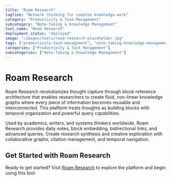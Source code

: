 ```yaml
---
title: "Roam Research"
tagline: "Network thinking for complex knowledge work"
category: "Productivity & Task Management"
subcategory: "Note-Taking & Knowledge Management"
tool_name: "Roam Research"
deployment_status: "deployed"
image: "/images/tools/roam-research-placeholder.jpg"
tags: ["productivity-task-management", "note-taking-knowledge-management", "networked-thought", "research-tools", "knowledge-graphs"]
categories: ["Productivity & Task Management"]
subcategories: ["Note-Taking & Knowledge Management"]
---
```


# Roam Research

Roam Research revolutionizes thought capture through block-reference architecture that enables researchers to create fluid, non-linear knowledge graphs where every piece of information becomes reusable and interconnected. This platform treats thoughts as building blocks with temporal organization and powerful query capabilities.

Used by academics, writers, and systems thinkers worldwide, Roam Research provides daily notes, block embedding, bidirectional links, and advanced queries. Create research synthesis and creative exploration with collaborative graphs, citation management, and temporal navigation.

## Get Started with Roam Research

Ready to get started? Visit [Roam Research](https://roamresearch.com) to explore the platform and begin using this tool.